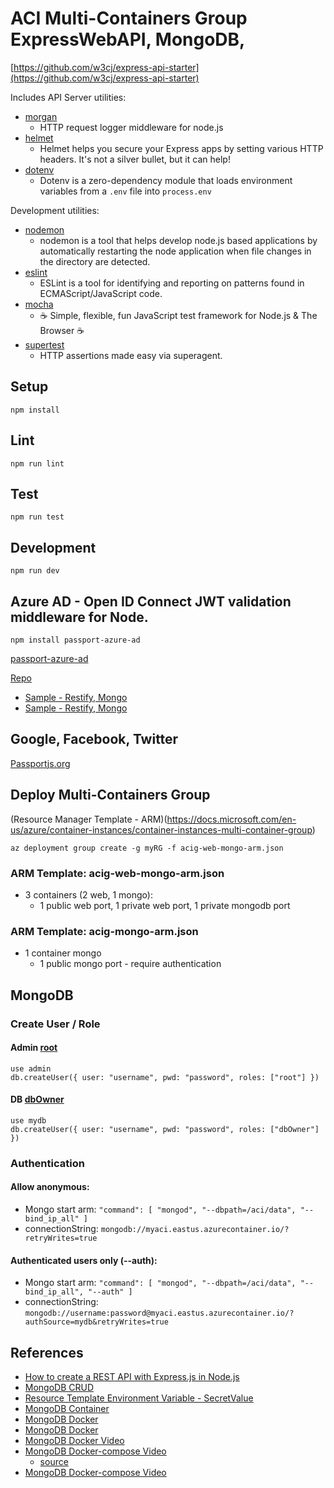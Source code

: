# ACI Multi-Containers Group ExpressWebAPI, MongoDB,

[https://github.com/w3cj/express-api-starter](https://github.com/w3cj/express-api-starter)

Includes API Server utilities:

* [morgan](https://www.npmjs.com/package/morgan)
  * HTTP request logger middleware for node.js
* [helmet](https://www.npmjs.com/package/helmet)
  * Helmet helps you secure your Express apps by setting various HTTP headers. It's not a silver bullet, but it can help!
* [dotenv](https://www.npmjs.com/package/dotenv)
  * Dotenv is a zero-dependency module that loads environment variables from a `.env` file into `process.env`

Development utilities:

* [nodemon](https://www.npmjs.com/package/nodemon)
  * nodemon is a tool that helps develop node.js based applications by automatically restarting the node application when file changes in the directory are detected.
* [eslint](https://www.npmjs.com/package/eslint)
  * ESLint is a tool for identifying and reporting on patterns found in ECMAScript/JavaScript code.
* [mocha](https://www.npmjs.com/package/mocha)
  * ☕️ Simple, flexible, fun JavaScript test framework for Node.js & The Browser ☕️
* [supertest](https://www.npmjs.com/package/supertest)
  * HTTP assertions made easy via superagent.

## Setup

```
npm install
```

## Lint

```
npm run lint
```

## Test

```
npm run test
```

## Development

```
npm run dev
```

## Azure AD -  Open ID Connect  JWT validation middleware for Node.

```
npm install passport-azure-ad
```

[passport-azure-ad](http://www.passportjs.org/packages/passport-azure-ad/)


[Repo](https://github.com/AzureAD/passport-azure-ad)

* [Sample - Restify, Mongo](https://github.com/AzureADQuickStarts/AppModelv2-WebAPI-nodejs/blob/master/node-server/app.js)
* [Sample - Restify, Mongo](https://github.com/Azure-Samples/active-directory-node-webapi-basic/blob/master/app.js)


## Google, Facebook, Twitter 

[Passportjs.org](http://www.passportjs.org/docs/)

## Deploy Multi-Containers Group

(Resource Manager Template - ARM)(https://docs.microsoft.com/en-us/azure/container-instances/container-instances-multi-container-group)

```
az deployment group create -g myRG -f acig-web-mongo-arm.json
```

### ARM Template:  acig-web-mongo-arm.json
* 3 containers (2 web, 1 mongo):
  * 1 public web port, 1 private web port, 1 private mongodb port
  
### ARM Template:  acig-mongo-arm.json
* 1 container mongo
  * 1 public mongo port - require authentication


## MongoDB

### Create User / Role

#### Admin [root](https://docs.mongodb.com/manual/reference/built-in-roles/#root)
``` 
use admin
db.createUser({ user: "username", pwd: "password", roles: ["root"] })
```

#### DB [dbOwner](https://docs.mongodb.com/manual/reference/built-in-roles/#dbOwner)
```
use mydb
db.createUser({ user: "username", pwd: "password", roles: ["dbOwner"] })
```

### Authentication

#### Allow anonymous:
* Mongo start arm:  ``` "command": [ "mongod", "--dbpath=/aci/data", "--bind_ip_all" ]  ```
* connectionString: ``` mongodb://myaci.eastus.azurecontainer.io/?retryWrites=true ```

#### Authenticated users only (--auth):
* Mongo start arm: ``` "command": [ "mongod", "--dbpath=/aci/data", "--bind_ip_all", "--auth" ] ```
* connectionString: ``` mongodb://username:password@myaci.eastus.azurecontainer.io/?authSource=mydb&retryWrites=true ```



## References

* [How to create a REST API with Express.js in Node.js](https://www.robinwieruch.de/node-express-server-rest-api)
* [MongoDB CRUD](https://docs.mongodb.com/drivers/node/fundamentals/crud)
* [Resource Template Environment Variable - SecretValue](https://docs.microsoft.com/en-us/azure/container-instances/container-instances-environment-variables#secure-values)
* [MongoDB Container](https://jussiroine.com/2019/02/an-adventure-in-containers-and-command-line-tools-running-mongodb-in-azure/)
* [MongoDB Docker](https://hub.docker.com/_/mongo)
* [MongoDB Docker](https://www.tutorialspoint.com/docker/docker_setting_mongodb.htm)
* [MongoDB Docker Video](https://youtu.be/D5Q5WhGT0w8)
* [MongoDB Docker-compose Video](https://youtu.be/0w0lJn4O6YQ)
  * [source](https://www.dlighthouse.co/2017/09/docker-node-express-mongo.html)
* [MongoDB Docker-compose Video](https://youtu.be/hP77Rua1E0c)
